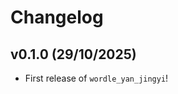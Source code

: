 # Changelog

<!--next-version-placeholder-->

## v0.1.0 (29/10/2025)

- First release of `wordle_yan_jingyi`!